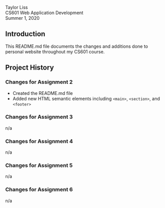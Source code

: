Taylor Liss  
CS601 Web Application Development  
Summer 1, 2020  

## Introduction

This README.md file documents the changes and additions done to personal website throughout my CS601 course.

## Project History

### Changes for Assignment 2

* Created the README.md file
* Added new HTML semantic elements including `<main>`, `<section>`, and `<footer>`

### Changes for Assignment 3

n/a

### Changes for Assignment 4

n/a

### Changes for Assignment 5

n/a

### Changes for Assignment 6

n/a